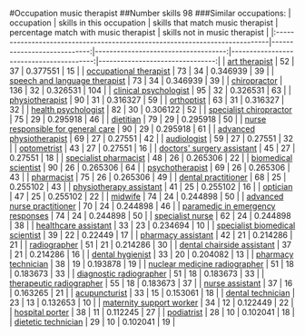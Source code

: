 #Occupation music therapist
##Number skills 98
###Similar occupations:
| occupation                                                                  |   skills in this occupation |   skills that match music therapist |   percentage match with music therapist |   skills not in music therapist |
|:----------------------------------------------------------------------------|----------------------------:|------------------------------------:|----------------------------------------:|--------------------------------:|
| [art therapist](art_therapist.md)                                           |                          52 |                                  37 |                                0.377551 |                              15 |
| [occupational therapist](occupational_therapist.md)                         |                          73 |                                  34 |                                0.346939 |                              39 |
| [speech and language therapist](speech_and_language_therapist.md)           |                          73 |                                  34 |                                0.346939 |                              39 |
| [chiropractor](chiropractor.md)                                             |                         136 |                                  32 |                                0.326531 |                             104 |
| [clinical psychologist](clinical_psychologist.md)                           |                          95 |                                  32 |                                0.326531 |                              63 |
| [physiotherapist](physiotherapist.md)                                       |                          90 |                                  31 |                                0.316327 |                              59 |
| [orthoptist](orthoptist.md)                                                 |                          63 |                                  31 |                                0.316327 |                              32 |
| [health psychologist](health_psychologist.md)                               |                          82 |                                  30 |                                0.306122 |                              52 |
| [specialist chiropractor](specialist_chiropractor.md)                       |                          75 |                                  29 |                                0.295918 |                              46 |
| [dietitian](dietitian.md)                                                   |                          79 |                                  29 |                                0.295918 |                              50 |
| [nurse responsible for general care](nurse_responsible_for_general_care.md) |                          90 |                                  29 |                                0.295918 |                              61 |
| [advanced physiotherapist](advanced_physiotherapist.md)                     |                          69 |                                  27 |                                0.27551  |                              42 |
| [audiologist](audiologist.md)                                               |                          59 |                                  27 |                                0.27551  |                              32 |
| [optometrist](optometrist.md)                                               |                          43 |                                  27 |                                0.27551  |                              16 |
| [doctors' surgery assistant](doctors'_surgery_assistant.md)                 |                          45 |                                  27 |                                0.27551  |                              18 |
| [specialist pharmacist](specialist_pharmacist.md)                           |                          48 |                                  26 |                                0.265306 |                              22 |
| [biomedical scientist](biomedical_scientist.md)                             |                          90 |                                  26 |                                0.265306 |                              64 |
| [psychotherapist](psychotherapist.md)                                       |                          69 |                                  26 |                                0.265306 |                              43 |
| [pharmacist](pharmacist.md)                                                 |                          75 |                                  26 |                                0.265306 |                              49 |
| [dental practitioner](dental_practitioner.md)                               |                          68 |                                  25 |                                0.255102 |                              43 |
| [physiotherapy assistant](physiotherapy_assistant.md)                       |                          41 |                                  25 |                                0.255102 |                              16 |
| [optician](optician.md)                                                     |                          47 |                                  25 |                                0.255102 |                              22 |
| [midwife](midwife.md)                                                       |                          74 |                                  24 |                                0.244898 |                              50 |
| [advanced nurse practitioner](advanced_nurse_practitioner.md)               |                          70 |                                  24 |                                0.244898 |                              46 |
| [paramedic in emergency responses](paramedic_in_emergency_responses.md)     |                          74 |                                  24 |                                0.244898 |                              50 |
| [specialist nurse](specialist_nurse.md)                                     |                          62 |                                  24 |                                0.244898 |                              38 |
| [healthcare assistant](healthcare_assistant.md)                             |                          33 |                                  23 |                                0.234694 |                              10 |
| [specialist biomedical scientist](specialist_biomedical_scientist.md)       |                          39 |                                  22 |                                0.22449  |                              17 |
| [pharmacy assistant](pharmacy_assistant.md)                                 |                          42 |                                  21 |                                0.214286 |                              21 |
| [radiographer](radiographer.md)                                             |                          51 |                                  21 |                                0.214286 |                              30 |
| [dental chairside assistant](dental_chairside_assistant.md)                 |                          37 |                                  21 |                                0.214286 |                              16 |
| [dental hygienist](dental_hygienist.md)                                     |                          33 |                                  20 |                                0.204082 |                              13 |
| [pharmacy technician](pharmacy_technician.md)                               |                          38 |                                  19 |                                0.193878 |                              19 |
| [nuclear medicine radiographer](nuclear_medicine_radiographer.md)           |                          51 |                                  18 |                                0.183673 |                              33 |
| [diagnostic radiographer](diagnostic_radiographer.md)                       |                          51 |                                  18 |                                0.183673 |                              33 |
| [therapeutic radiographer](therapeutic_radiographer.md)                     |                          55 |                                  18 |                                0.183673 |                              37 |
| [nurse assistant](nurse_assistant.md)                                       |                          37 |                                  16 |                                0.163265 |                              21 |
| [acupuncturist](acupuncturist.md)                                           |                          33 |                                  15 |                                0.153061 |                              18 |
| [dental technician](dental_technician.md)                                   |                          23 |                                  13 |                                0.132653 |                              10 |
| [maternity support worker](maternity_support_worker.md)                     |                          34 |                                  12 |                                0.122449 |                              22 |
| [hospital porter](hospital_porter.md)                                       |                          38 |                                  11 |                                0.112245 |                              27 |
| [podiatrist](podiatrist.md)                                                 |                          28 |                                  10 |                                0.102041 |                              18 |
| [dietetic technician](dietetic_technician.md)                               |                          29 |                                  10 |                                0.102041 |                              19 |
